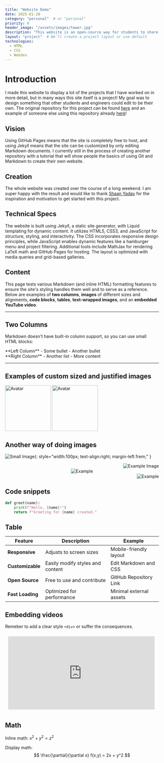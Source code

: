 ```yaml
---
title: "Website Demo"
date: 2025-01-20
category: "personal"  # or "personal"
priority: 6
header_image: "/assets/images/tower.jpg"
description: "This website is an open-source way for students to share their projects. Learn how I made it!"
layout: "project"  # We'll create a project layout or use default
technologies:
  - HTML
  - CSS
  - Webdev
---
```


# Introduction

I made this website to display a lot of the projects that I have worked on in more detail, but in many ways this site itself is a
project! My goal was to design something that other students and engineers could edit to be their own. The original repository
for this project can be found [here](https://github.com/michaelscutari/michaelscutari.github.io) and an example of someone else
using this repository already [here](https://isabeldudlyke.github.io)!

## Vision
Using GitHub Pages means that the site is completely free to host, and using Jekyll means that the site can be customized by
only editing Markdown documents. I currently still in the process of creating another repository with a tutorial that will
show people the basics of using Git and Markdown to create their own website.

## Creation
The whole website was created over the course of a long weekend. I am super happy with the result and would like to thank
[Shaan Yadav](https://shaan106.github.io) for the inspiration and motivation to get started with this project.

## Technical Specs
The website is built using Jekyll, a static site generator, with Liquid templating for dynamic content. It utilizes HTML5, CSS3, and JavaScript for structure, styling, and interactivity. The CSS incorporates responsive design principles, while JavaScript enables dynamic features like a hamburger menu and project filtering. Additional tools include MathJax for rendering LaTeX math and GitHub Pages for hosting. The layout is optimized with media queries and grid-based galleries.

## Content
This page tests various Markdown (and inline HTML) formatting features to ensure the site's styling handles them well and to
serve as a reference. Below are examples of **two columns**, **images** of different sizes and alignments, **code blocks**, **tables**, **text-wrapped images**, and an **embedded YouTube video**.

---

## Two Columns

Markdown doesn't have built-in column support, so you can use small HTML blocks:

<div class="two-col">
  <div>
    **Left Column**
    - Some bullet
    - Another bullet
  </div>
  <div>
    **Right Column**
    - Another list
    - More content
  </div>
</div>

---
## Examples of custom sized and justified images
<img src="/assets/images/tower.jpg" alt="Avatar" class="float-left" style="width: 150px;" />
<img src="/assets/images/ranker_teaser.jpg" alt="Avatar" class="float-right" style="width: 150px;" />
<div style="clear: both;"></div>

## Another way of doing images
![Small Image](/assets/images/tower.jpg){: style="width:100px; text-align:right; margin-left:1rem;" }

<div style="text-align: right;">
    <img src="/assets/images/tower.jpg" alt="Example Image" />
</div>

<div style="display: flex; justify-content: center;">
    <img src="/assets/images/tower.jpg" alt="Example" />
</div>


<div style="display: flex; justify-content: right;">
    <img src="/assets/images/tower.jpg" alt="Example" />
</div>

## Code snippets

```python
def greet(name):
    print(f"Hello, {name}!")
    return f"Greeting for {name} created."
```

## Table

| Feature           | Description                              | Example                  |
|-------------------|------------------------------------------|--------------------------|
| **Responsive**    | Adjusts to screen sizes                 | Mobile-friendly layout  |
| **Customizable**  | Easily modify styles and content         | Edit Markdown and CSS   |
| **Open Source**   | Free to use and contribute               | GitHub Repository Link  |
| **Fast Loading**  | Optimized for performance               | Minimal external assets |

## Embedding videos
Remeber to add a clear style `<div>` or suffer the consequences.
<iframe width="480" height="240"
  src="https://www.youtube.com/embed/dQw4w9WgXcQ"
  title="YouTube video player"
  frameborder="0"
  style="text-align: center; margin: 10px;"
  allowfullscreen>
</iframe>
<div style="clear: both;"></div>

## Math
Inline math: $x^2 +y^2 = z^2$

Display math:
$$
\frac{\partial}{\partial x} f(x,y) = 2x + y^2
$$
